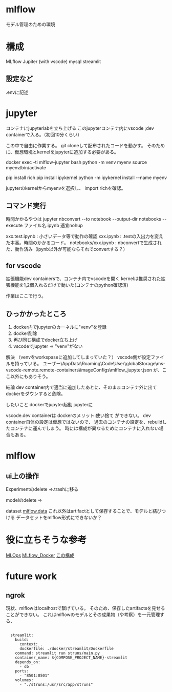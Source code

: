 # mlflow
モデル管理のための環境

# 構成
MLflow
Jupiter (with vscode)
mysql
streamlit

## 設定など

.envに記述



# jupyter

コンテナにjupyterlabを立ち上げる
このjupyterコンテナ内にvscode ;dev containerで入る。（初回10分くらい）

この中で自由に作業する。
git cloneして配布されたコードを動かす。
そのために、仮想環境とkernelをjupyterに追加する必要がある。

docker exec -ti mlflow-jupyter bash
python -m venv myenv
source myenv/bin/activate

pip install rich
pip install ipykernel
python -m ipykernel install --name myenv

jupyterのkernelからmyenvを選択し、
import richを確認。

## コマンド実行
時間かかるやつは
jupyter nbconvert --to notebook --output-dir notebooks --execute ファイル名.ipynb
適宜nohup

xxx.test.ipynb      : 小さいデータ等で動作の確認
xxx.ipynb           : .testの入出力を変えた本番。時間のかかるコード。
notebooks/xxx.ipynb : nbconvertで生成された、動作済み（ipynb以外が可能ならそれでconvertする？）





## for vscode
拡張機能dev containersで、コンテナ内でvscodeを開く
kernelは推奨された拡張機能を1,2個入れるだけで動いた(コンテナのpython確認済)

作業はここで行う。

## ひっかかったところ

1. docker内でjupyterのカーネルに"venv"を登録
2. docker削除
3. 再び同じ構成でdocker立ち上げ
4. vscodeでjupyter => "venv"がない

解決
（venvをworkspaseに追加してしまっていた？）
vscode側が設定ファイルを持っている。
ユーザー\AppData\Roaming\Code\User\globalStorage\ms-vscode-remote.remote-containers\imageConfigs\mlflow_jupyter.json
が、ここ以外にもありそう。

結論
dev container内で適当に追加したあとに、そのままコンテナ外に出てdockerをダウンすると危険。



したいこと
dockerでjupyter起動
jupyterに

vscode.dev containerは
dockerのメリット:使い捨て
ができない。
dev container自体の設定は仮想ではないので、
過去のコンテナの設定を、rebuildしたコンテナに運んでしまう。
時には構成が異なるためにコンテナに入れない場合もある。



# mlflow

## ui上の操作

Experimentのdelete
=>.trashに移る

modelのdelete
=>

dataset
[mlflow.data](https://mlflow.org/docs/latest/python_api/mlflow.data.html?highlight=delta#mlflow.data.delta_dataset_source.DeltaDatasetSource)
これ以外はartifactとして保存することで、モデルと結びつける
データセットをmlflow形式にできないか？


# 役に立ちそうな参考
[MLOps](https://qiita.com/c60evaporator/items/e0eb1a0c521d1310d95d)
[MLflow_Docker](https://qiita.com/c60evaporator/items/e1fd57a0263a19b629d1)
[この構成](https://zenn.dev/mamamajohn/articles/616c2b3e2ae24d)




# future work

## ngrok
現状、mlflowはlocalhostで繋げている。
そのため、保存したartifactsを見せることができない。
これはmlflowのモデルとその成果物（や考察）を一元管理する、


```

```


```
  streamlit:
    build:
      context: .
      dockerfile: ./docker/streamlit/Dockerfile
    command: streamlit run struns/main.py
    container_name: ${COMPOSE_PROJECT_NAME}-streamlit
    depends_on: 
      - db
    ports:
      - "8501:8501"
    volumes:
      - "./struns:/usr/src/app/struns"
```


